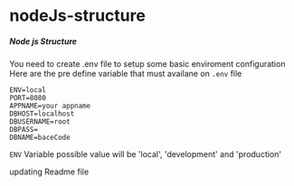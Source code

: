 # nodeJs-structure

##### Node js Structure
You need to create .env file to setup some basic enviroment configuration
Here are the pre define variable that must availane on `.env` file 

```
ENV=local
PORT=8080
APPNAME=your appname
DBHOST=localhost
DBUSERNAME=root
DBPASS=
DBNAME=baceCode
```

`ENV` Variable possible value will be 'local', 'development' and 'production'

updating Readme file


